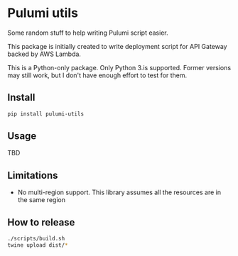 # Pulumi utils

Some random stuff to help writing Pulumi script easier.

This package is initially created to write deployment script for API Gateway backed by AWS Lambda.

This is a Python-only package. Only Python 3.is supported. Former versions may still work, but I
don't have enough effort to test for them.

## Install

```sh
pip install pulumi-utils
```

## Usage

TBD

## Limitations

- No multi-region support. This library assumes all the resources are in the same region

## How to release

```sh
./scripts/build.sh
twine upload dist/*
```
